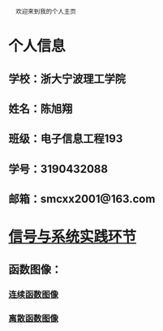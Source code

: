 
      欢迎来到我的个人主页

<h1 id="个人信息">个人信息</h1>
<h2 id="学校浙江大学宁波理工学院">学校：浙大宁波理工学院</h2>
<h2 id="姓名吴晨晖">姓名：陈旭翔</h2>
<h2 id="班级电子信息工程193">班级：电子信息工程193</h2>
<h2 id="学号3190432088">学号：3190432088</h2>
<h2 id="邮箱smcxx2001163com">邮箱：smcxx2001@163.com</h2>
<h1 id="信号与系统实践环节"><a href="https://github.com/Soar-cxx/Soar-cxx.github.io/tree/master/%E4%BF%A1%E5%8F%B7%E4%B8%8E%E7%B3%BB%E7%BB%9F%E5%AE%9E%E8%B7%B5%E7%8E%AF%E8%8A%82">信号与系统实践环节</a></h1>
<h2 id="函数图像">函数图像：</h2>
<h3 id="连续函数图像"><a href="https://github.com/Soar-cxx/Soar-cxx.github.io/tree/master/%E4%BF%A1%E5%8F%B7%E4%B8%8E%E7%B3%BB%E7%BB%9F%E5%AE%9E%E8%B7%B5%E7%8E%AF%E8%8A%82/%E8%BF%9E%E7%BB%AD%E4%BF%A1%E5%8F%B7">连续函数图像</a></h3>
<h3 id="离散函数图像"><a href="https://github.com/Soar-cxx/Soar-cxx.github.io/tree/master/%E4%BF%A1%E5%8F%B7%E4%B8%8E%E7%B3%BB%E7%BB%9F%E5%AE%9E%E8%B7%B5%E7%8E%AF%E8%8A%82/%E7%A6%BB%E6%95%A3%E4%BF%A1%E5%8F%B7">离散函数图像</a></h3>
